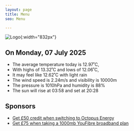 ```yaml
---
layout: page
title: Menu
seo: Menu

---
```


![Logo](/images/logo.jpg){:width="832px"}

<!-- weather_marker starts -->
## On Monday, 07 July 2025

- The average temperature today is 12.97˚C,
- With highs of 13.32˚C and lows of 12.06˚C,
- It may feel like 12.62˚C with light rain
- The wind speed is 2.24m/s and visibility is 10000m
- The pressure is 1010hPa and humidity is 88%
- The sun will rise at 03:58 and set at 20:28

<!-- weather_marker ends -->

## Sponsors

- [Get £50 credit when switching to Octopus Energy](https://bit.ly/3oD1nnS)
- [Get £75 when taking a 1000mb YouFibre broadband plan](https://aklam.io/91zWhU?)
